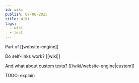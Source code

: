 ```yaml
---
id: wiki
publish: 07-06-2025
title: Wiki
tags:
  - wiki
  - test
---
```


Part of [[website-engine]]

Do self-links work? [[wiki]]

And what about custom texts? [[/wiki/website-engine|custom]]

TODO: explain



